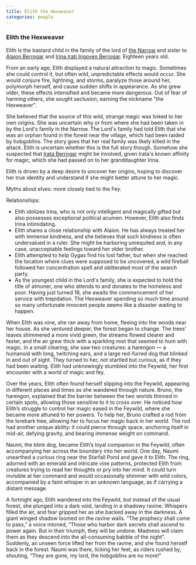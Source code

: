 ```yaml
---
title: Elith the Hexweaver
categories: people
---
```


### Elith the Hexweaver

Elith is the bastard child in the family of the lord of [the Narrow](TheNarrow) and sister to [Alaion Berrogar](AlaionBerrogar) and [Irina Irati Irigoyen Berrogar](IrinaBerrogar). Eighteen years old.

From an early age, Elith displayed a natural attraction to magic. Sometimes she could control it, but often wild, unpredictable effects would occur. She would conjure fire, lightning, and storms, paralyze those around her, polymorph herself, and cause sudden shifts in appearance. As she grew older, these effects intensified and became more dangerous. Out of fear of harming others, she sought seclusion, earning the nickname "the Hexweaver". 

She believed that the source of this wild, strange magic was linked to her own origins. She was uncertain why or from where she had been taken in by the Lord's family in the Narrow. The Lord's family had told Elith that she was an orphan found in the forest near the village, which had been raided by hobgoblins. The story goes that her real family was likely killed in the attack. Elith is uncertain whether this is the full story though. Somehow she suspected that [Irata Berrogar](IrataBerrogar) might be involved, given Irata's known affinity for magic, which she had passed on to her granddaughter Irina. 

Elith is driven by a deep desire to uncover her origins, hoping to discover her true identity and understand if she might better attune to her magic.

Myths about elves: more closely tied to the Fey.

Relationships:
- Elith idolizes Irina, who is not only intelligent and magically gifted but also possesses exceptional political acumen. However, Elith also finds Irina intimidating.
- Elith shares a close relationship with Alaion. He has always treated her with immense kindness, and she believes that such kindness is often undervalued in a ruler. She might be harboring unrequited and, in any case, unacceptable feelings toward her older brother.
- Elith attempted to help Gygas find his lost father, but when she reached the location where clues were supposed to be uncovered, a wild fireball followed her concentration spell and obliterated most of the search party.
- As the youngest child in the Lord's family, she is expected to hold the title of almoner, one who attends to and donates to the homeless and poor. Having just turned 18, she awaits the commencement of her service with trepidation. The Hexweaver spending so much time around so many unfortunate innocent people seems like a disaster waiting to happen.


When Elith was nine, she ran away from home, fleeing into the woods near her house. As she ventured deeper, the forest began to change. The trees’ leaves shimmered a more vivid green, the streams flowed clearer and faster, and the air grew thick with a sparkling mist that seemed to hum with magic. In a small clearing, she saw two creatures: a harengon — a humanoid with long, twitching ears, and a large red-furred dog that blinked in and out of sight. They turned to her, not startled but curious, as if they had been waiting. Elith had unknowingly stumbled into the Feywild, her first encounter with a world of magic and fey.

Over the years, Elith often found herself slipping into the Feywild, appearing in different places and times as she wandered through nature. Bruno, the harengon, explained that the barrier between the two worlds thinned in certain spots, allowing those sensitive to it to cross over. He noticed how Elith’s struggle to control her magic eased in the Feywild, where she became more attuned to her powers. To help her, Bruno crafted a rod from the lorebark tree, allowing her to focus her magic back in her world. The rod had another unique ability: it could pierce through space, anchoring itself in mid-air, defying gravity, and bearing immense weight on command.

Naumi, the blink dog, became Elith’s loyal companion in the Feywild, often accompanying her across the boundary into her world. One day, Naumi unearthed a curious ring near the Starfall Pond and gave it to Elith. The ring, adorned with an emerald and intricate vine patterns, protected Elith from creatures trying to read her thoughts or pry into her mind. It could turn invisible at her command and would occasionally shimmer with wild colors, accompanied by a faint whisper in an unknown language, as if carrying a distant message.

A fortnight ago, Elith wandered into the Feywild, but instead of the usual forest, she plunged into a dark void, landing in a shadowy ravine. Whispers filled the air, and fear gripped her as she backed away in the darkness. A giant winged shadow loomed on the ravine walls. “The prophecy shall come to pass,” a voice intoned, “Those who harbor dark secrets shall ascend to power again. But in their triumph, they will be undone. Madness will claim them as they descend into the all-consuming babble of the night”. Suddenly, an unseen force lifted her from the ravine, and she found herself back in the forest. Naumi was there, licking her feet, as riders rushed by, shouting, “They are gone, my lord, the hobgoblins are no more!”


 
 